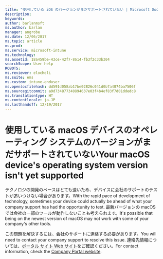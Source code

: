 ```yaml
---
title: "使用している iOS のバージョンがまだサポートされていない | Microsoft Docs"
description: 
keywords: 
author: barlanmsft
ms.author: barlan
manager: angrobe
ms.date: 12/06/2017
ms.topic: article
ms.prod: 
ms.service: microsoft-intune
ms.technology: 
ms.assetid: 18a459be-43ce-42f7-8614-fb3f2c33b304
searchScope: User help
ROBOTS: 
ms.reviewer: elocholi
ms.suite: ems
ms.custom: intune-enduser
ms.openlocfilehash: dd591d058ab17be02826c041d0b7a4074ba7506f
ms.sourcegitcommit: a9d734877340894637e03f4b4ef83f7d01ddedc8
ms.translationtype: HT
ms.contentlocale: ja-JP
ms.lasthandoff: 12/19/2017
---
```

# <a name="your-macos-devices-operating-system-version-isnt-yet-supported"></a><span data-ttu-id="d6585-102">使用している macOS デバイスのオペレーティング システムのバージョンがまだサポートされていない</span><span class="sxs-lookup"><span data-stu-id="d6585-102">Your macOS device's operating system version isn't yet supported</span></span>

<span data-ttu-id="d6585-103">テクノロジの開発のペースはとても速いため、デバイスに会社のサポートのテストが追いつけない場合があります。</span><span class="sxs-lookup"><span data-stu-id="d6585-103">With the rapid pace of development of technology, sometimes your device could actually be ahead of what your company support has had the opportunity to test.</span></span> <span data-ttu-id="d6585-104">最新バージョンの macOS では会社の一部のツールが動作しないことも考えられます。</span><span class="sxs-lookup"><span data-stu-id="d6585-104">It's possible that being on the newest version of macOS may not work with some of your company's other tools.</span></span>

<span data-ttu-id="d6585-105">この問題を解決するには、会社のサポートに連絡する必要があります。</span><span class="sxs-lookup"><span data-stu-id="d6585-105">You will need to contact your company support to resolve this issue.</span></span> <span data-ttu-id="d6585-106">連絡先情報については、[ポータル サイト Web サイト](https://portal.manage.microsoft.com#HelpDeskDialog)をご確認ください。</span><span class="sxs-lookup"><span data-stu-id="d6585-106">For contact information, check the [Company Portal website](https://portal.manage.microsoft.com#HelpDeskDialog).</span></span>
